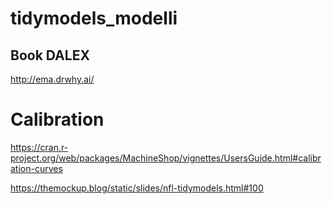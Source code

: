 # tidymodels_modelli


## Book DALEX
http://ema.drwhy.ai/


# Calibration

https://cran.r-project.org/web/packages/MachineShop/vignettes/UsersGuide.html#calibration-curves

https://themockup.blog/static/slides/nfl-tidymodels.html#100
